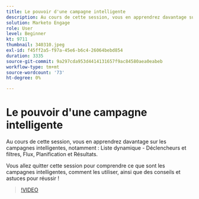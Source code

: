 ```yaml
---
title: Le pouvoir d'une campagne intelligente
description: Au cours de cette session, vous en apprendrez davantage sur les campagnes intelligentes, notamment - Liste dynamique - Déclencheurs et filtres, Flux, Planification et Résultats.
solution: Marketo Engage
role: User
level: Beginner
kt: 9711
thumbnail: 340310.jpeg
exl-id: f45ff2a5-f97a-45e6-b6c4-26064bebd854
duration: 3335
source-git-commit: 9a297cda953d4414131657f9ac84580aea0eabeb
workflow-type: tm+mt
source-wordcount: '73'
ht-degree: 0%

---
```


# Le pouvoir d&#39;une campagne intelligente

Au cours de cette session, vous en apprendrez davantage sur les campagnes intelligentes, notamment : Liste dynamique - Déclencheurs et filtres, Flux, Planification et Résultats.

Vous allez quitter cette session pour comprendre ce que sont les campagnes intelligentes, comment les utiliser, ainsi que des conseils et astuces pour réussir !

>[!VIDEO](https://video.tv.adobe.com/v/340310/?quality=12&learn=on)
